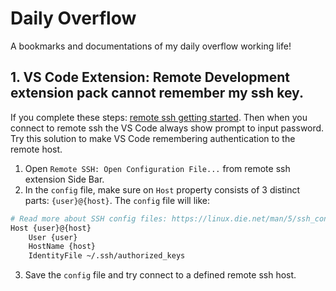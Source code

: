 # Daily Overflow
A bookmarks and documentations of my daily overflow working life!

## 1. VS Code Extension: Remote Development extension pack cannot remember my ssh key.

If you complete these steps: [remote ssh getting started](https://code.visualstudio.com/docs/remote/ssh#_getting-started). Then when you connect to remote ssh the VS Code always show prompt to input password. Try this solution to make VS Code remembering authentication to the remote host.

1. Open `Remote SSH: Open Configuration File...` from remote ssh extension Side Bar.
2. In the `config` file, make sure on `Host` property consists of 3 distinct parts: `{user}@{host}`. The `config` file will like:
```bash
# Read more about SSH config files: https://linux.die.net/man/5/ssh_config
Host {user}@{host}
    User {user}
    HostName {host}
    IdentityFile ~/.ssh/authorized_keys
```
3. Save the `config` file and try connect to a defined remote ssh host.